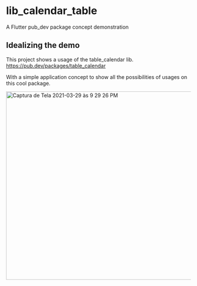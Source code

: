 # lib_calendar_table

A Flutter pub_dev package concept demonstration

## Idealizing the demo

This project shows a usage of the table_calendar lib.
https://pub.dev/packages/table_calendar

With a simple application concept to show all the possibilities of usages on this cool package.

<img width="515" alt="Captura de Tela 2021-03-29 às 9 29 26 PM" src="https://user-images.githubusercontent.com/26191876/112915906-dd4a4d00-90d5-11eb-85ed-d064e2ae3f69.png">
